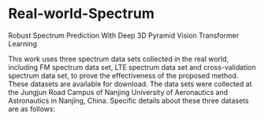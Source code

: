 # Real-world-Spectrum
Robust Spectrum Prediction With Deep 3D Pyramid Vision Transformer Learning

This work uses three spectrum data sets collected in the real world, including FM spectrum data set, LTE spectrum data set and cross-validation spectrum data set, to prove the effectiveness of the proposed method. These datasets are available for download. 
The data sets were collected at the Jungjun Road Campus of Nanjing University of Aeronautics and Astronautics in Nanjing, China. Specific details about these three datasets are as follows:
